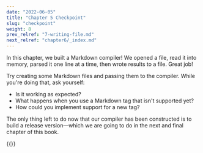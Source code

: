 ```yaml
---
date: "2022-06-05"
title: "Chapter 5 Checkpoint"
slug: "checkpoint"
weight: 8
prev_relref: "7-writing-file.md"
next_relref: "chapter6/_index.md"
---
```


In this chapter, we built a Markdown compiler! We opened a file, read it into 
memory, parsed it one line at a time, then wrote results to a file. Great job!

Try creating some Markdown files and passing them to the compiler. While you're 
doing that, ask yourself: 
- Is it working as expected? 
- What happens when you use a Markdown tag that isn't supported yet? 
- How could you implement support for a new tag? 

The only thing left to do now that our compiler has been constructed is to 
build a release version&mdash;which we are going to do in the next and final chapter of this book.

{{<checkpoint 
        chapter="chapter-5"
        check="fifth"
        quote="Perseverance is not a long race; it is many short races one after another." 
        author="Walter Elliot"
        gist="https://gist.github.com/jesselawson/b5dea9e1abdff2d80f207f9dcfd732b8">}}